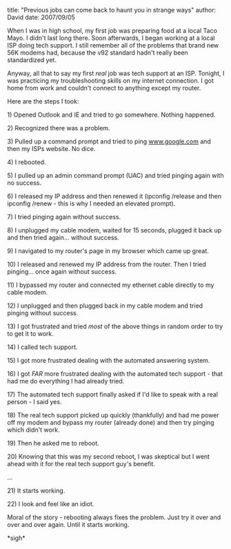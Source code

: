
title: "Previous jobs can come back to haunt you in strange ways"
author: David
date: 2007/09/05

<p>When I was in high school, my first job was preparing food at a local Taco Mayo. I didn't last long there. Soon afterwards, I began working at a local ISP doing tech support. I still remember all of the problems that brand new 56K modems had, because the v92 standard hadn't really been standardized yet.</p> <p>Anyway, all that to say my first <em>real</em> job was tech support at an ISP. Tonight, I was practicing my troubleshooting skills on my internet connection. I got home from work and couldn't connect to anything except my router.</p> <p>Here are the steps I took:</p> <p>1) Opened Outlook and IE and tried to go somewhere. Nothing happened.</p> <p>2) Recognized there was a problem.</p> <p>3) Pulled up a command prompt and tried to ping <a href="http://www.google.com">www.google.com</a> and then my ISPs website. No dice.</p> <p>4) I rebooted.</p> <p>5) I pulled up an admin command prompt (UAC) and tried pinging again with no success.</p> <p>6) I released my IP address and then renewed it (ipconfig /release and then ipconfig /renew - this is why I needed an elevated prompt).</p> <p>7) I tried pinging again without success.</p> <p>8) I unplugged my cable modem, waited for 15 seconds, plugged it back up and then tried again... without success.</p> <p>9) I navigated to my router's page in my browser which came up great.</p> <p>10) I released and renewed my IP address from the router. Then I tried pinging... once again without success.</p> <p>11) I bypassed my router and connected my ethernet cable directly to my cable modem.</p> <p>12) I unplugged and then plugged back in my cable modem and tried pinging without success.</p> <p>13) I got frustrated and tried <em>most</em> of the above things in random order to try to get it to work.</p> <p>14) I called tech support.</p> <p>15) I got more frustrated dealing with the automated answering system.</p> <p>16) I got <em>FAR </em>more frustrated dealing with the automated tech support - that had me do everything I had already tried.</p> <p>17) The automated tech support finally asked if I'd like to speak with a real person - I said yes.</p> <p>18) The real tech support picked up quickly (thankfully) and had me power off my modem and bypass my router (already done) and then try pinging which didn't work.</p> <p>19) Then he asked me to reboot.</p> <p>20) Knowing that this was my second reboot, I was skeptical but I went ahead with it for the real tech support guy's benefit.</p> <p>...</p> <p>21) It starts working.</p> <p>22) I look and feel like an idiot.</p> <p>Moral of the story - rebooting always fixes the problem. Just try it over and over and over again. Until it starts working.</p> <p>*sigh*</p>
